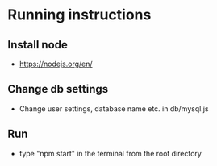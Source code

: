 # Running instructions

## Install node 
* https://nodejs.org/en/

## Change db settings
* Change user settings, database name etc. in db/mysql.js

## Run
* type "npm start" in the terminal from the root directory
